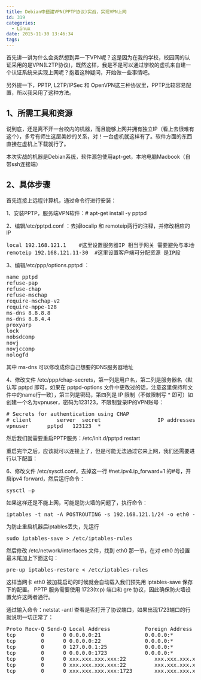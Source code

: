 ```yaml
---
title: Debian中搭建VPN(PPTP协议)实战，实现VPN上网
id: 319
categories:
  - Linux
date: 2015-11-30 13:46:34
tags:
---
```


首先讲一讲为什么会突然想到弄一下VPN呢？这是因为在我的学校，校园网的认证采用的是VPN(L2TP协议)，既然这样，我是不是可以通过学校的虚机来自建一个认证系统来实现上网呢？抱着这种疑问，开始做一些事情吧。

另外提一下，PPTP, L2TP/IPSec 和 OpenVPN这三种协议里，PPTP比较容易配置，所以我采用了这种方法。

## 1、所需工具和资源

说到底，还是离不开一台校内的机器，而且能够上网并拥有独立IP（看上去很难有这个），多亏有师生这层美妙的关系，对！一台虚机就这样有了。软件方面的东西直接在虚机上下载就行了。

本次实战的机器是Debian系统，软件源包使用apt-get，本地电脑Macbook（自带ssh连接端）

## 2、具体步骤

首先连接上远程计算机，通过命令行进行安装：
<!--more-->

1、安装PPTP，服务端VPN软件：# apt-get install -y pptpd

2、编辑/etc/pptpd.conf ：去掉localip 和 remoteip两行的注释，并修改相应的IP
<pre lang="bash">local 192.168.121.1    #这里设置服务器IP 相当于网关 需要避免与本地一样
remoteip 192.168.121.11-30  #这里设置客户端可分配资源 是IP段
</pre>
3、编辑/etc/ppp/options.pptpd ：
<pre lang="bash">name pptpd
refuse-pap
refuse-chap
refuse-mschap
require-mschap-v2
require-mppe-128
ms-dns 8.8.8.8
ms-dns 8.8.4.4
proxyarp
lock
nobsdcomp
novj
novjccomp
nologfd
</pre>
其中 ms-dns 可以修改成你自己想要的DNS服务器地址

4、修改文件 /etc/ppp/chap-secrets，第一列是用户名，第二列是服务器名（默认写 pptpd 即可，如果在 pptpd-options 文件中更改过的话，注意这里保持和文件中的name行一致），第三列是密码，第四列是 IP 限制（不做限制写 * 即可）如创建一个名为vpnuser，密码为123123，不限制登录IP的VPN账号：
<pre lang="bash"># Secrets for authentication using CHAP
# client        server  secret                  IP addresses
vpnuser      pptpd   123123  *
</pre>
然后我们就需要重启PPTP服务：/etc/init.d/pptpd restart

重启完毕之后，应该就可以连接上了，但是可能无法通过它来上网，我们还需要进行以下配置：

6、修改文件 /etc/sysctl.conf，去掉这一行 #net.ipv4.ip_forward=1 的#号，开启ipv4 forward，然后运行命令：
<pre lang="bash">sysctl –p
</pre>
如果这样还是不能上网，可能是防火墙的问题了，执行命令：
<pre lang="bash">iptables -t nat -A POSTROUTING -s 192.168.121.1/24 -o eth0 -j MASQUERADE
</pre>
为防止重启机器后iptables丢失，先运行
<pre lang="bash">
sudo iptables-save > /etc/iptables-rules
</pre>
然后修改 /etc/network/interfaces 文件，找到 eth0 那一节，在对 eth0 的设置最末尾加上下面这句：
<pre lang="bash">
pre-up iptables-restore < /etc/iptables-rules
</pre>
这样当网卡 eth0 被加载启动的时候就会自动载入我们预先用 iptables-save 保存下的配置。
PPTP 服务需要使用 1723(tcp) 端口和 gre 协议，因此确保防火墙设置允许这两者通行。

通过输入命令：netstat -antl 查看是否打开了协议端口，如果出现1723端口的行就说明一切正常了：
<pre lang="bash">
Proto Recv-Q Send-Q Local Address           Foreign Address         State      
tcp        0      0 0.0.0.0:21              0.0.0.0:*               LISTEN     
tcp        0      0 0.0.0.0:22              0.0.0.0:*               LISTEN     
tcp        0      0 127.0.0.1:25            0.0.0.0:*               LISTEN     
tcp        0      0 0.0.0.0:1723            0.0.0.0:*               LISTEN     
tcp        0      0 xxx.xxx.xxx.xxx:22         xxx.xxx.xxx.xxx:51910       ESTABLISHED
tcp        0      0 xxx.xxx.xxx.xxx:22         xxx.xxx.xxx.xxx:53934     ESTABLISHED
tcp        0      0 xxx.xxx.xxx.xxx:1723       xxx.xxx.xxx.xxx:61101     ESTABLISHED
</pre>